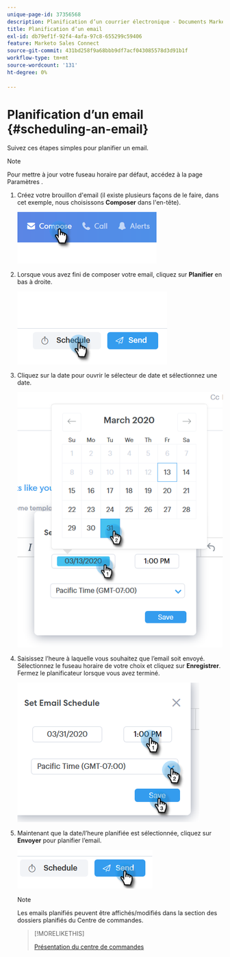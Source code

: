 ```yaml
---
unique-page-id: 37356568
description: Planification d’un courrier électronique - Documents Marketo - Documentation du produit
title: Planification d’un email
exl-id: db79ef1f-92f4-4afa-97c8-655299c59406
feature: Marketo Sales Connect
source-git-commit: 431bd258f9a68bbb9df7acf043085578d3d91b1f
workflow-type: tm+mt
source-wordcount: '131'
ht-degree: 0%

---
```


# Planification d’un email {#scheduling-an-email}

Suivez ces étapes simples pour planifier un email.

>[!NOTE]
>
>Pour mettre à jour votre fuseau horaire par défaut, accédez à la page Paramètres .

1. Créez votre brouillon d&#39;email (il existe plusieurs façons de le faire, dans cet exemple, nous choisissons **Composer** dans l&#39;en-tête).

   ![](assets/one-1.png)

1. Lorsque vous avez fini de composer votre email, cliquez sur **Planifier** en bas à droite.

   ![](assets/two-1.png)

1. Cliquez sur la date pour ouvrir le sélecteur de date et sélectionnez une date.

   ![](assets/three-1.png)

1. Saisissez l’heure à laquelle vous souhaitez que l’email soit envoyé. Sélectionnez le fuseau horaire de votre choix et cliquez sur **Enregistrer**. Fermez le planificateur lorsque vous avez terminé.

   ![](assets/four-1.png)

1. Maintenant que la date/l’heure planifiée est sélectionnée, cliquez sur **Envoyer** pour planifier l’email.

   ![](assets/five-1.png)

   >[!NOTE]
   >
   >Les emails planifiés peuvent être affichés/modifiés dans la section des dossiers planifiés du Centre de commandes.

   >[!MORELIKETHIS]
   >
   >[Présentation du centre de commandes](/help/marketo/product-docs/marketo-sales-connect/email/command-center/command-center-overview.md)
